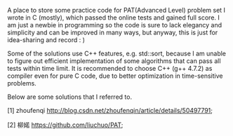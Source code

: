 A place to store some practice code for PAT(Advanced Level) problem set I wrote in C (mostly), which passed the online tests and gained full score. I am just a newbie in programming so the code is sure to lack elegancy and simplicity and can be improved in many ways, but anyway, this is just for idea-sharing and record : )

Some of the solutions use C++ features, e.g. std::sort, because I am unable to figure out efficient implementation of some algorithms that can pass all tests within time limit. It is recommended to choose C++ (g++ 4.7.2) as compiler even for pure C code, due to better optimization in time-sensitive problems.

Below are some solutions that I referred to.

[1] zhoufenqi http://blog.csdn.net/zhoufenqin/article/details/50497791;

[2] 柳婼 https://github.com/liuchuo/PAT;
